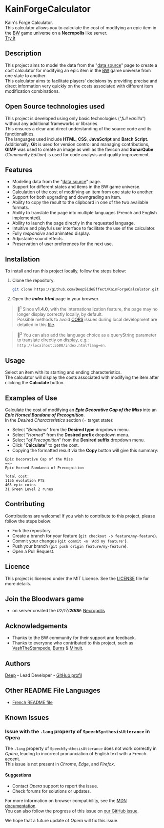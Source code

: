 # KainForgeCalculator
Kain's Forge Calculator.  
This calculator allows you to calculate the cost of modifying an epic item in the [BW](https://bloodwars.net/) game universe on a **Necropolis** like server.\
[Try it](https://deepsideeffect.github.io/KainForgeCalculator?lang=en)

## Description
This project aims to model the data from the "[data source](https://wiki.fr.bloodwars.net/index.php?title=La_Forge_de_Kain_sur_UT)" page to create a cost calculator for modifying an epic item in the [BW](https://bloodwars.net/) game universe from one state to another.  
This calculator aims to facilitate players' decisions by providing precise and direct information very quickly on the costs associated with different item modification combinations.

## Open Source technologies used
This project is developed using only basic technologies ("*full vanilla*") without any additional frameworks or libraries.\
This ensures a clear and direct understanding of the source code and its functionalities.\
The languages used include **HTML**, **CSS**, **JavaScript** and **Batch Script**.
Additionally, **Git** is used for version control and managing contributions, **GIMP** was used to create an image as well as the favicon and **SonarQube** (*Community Edition*) is used for code analysis and quality improvement.

## Features
- Modeling data from the "[data source](https://wiki.fr.bloodwars.net/index.php?title=La_Forge_de_Kain_sur_UT)" page.
- Support for different states and items in the BW game universe.
- Calculation of the cost of modifying an item from one state to another.
- Support for both upgrading and downgrading an item.
- Ability to copy the result to the clipboard in one of the two available formats.
- Ability to translate the page into multiple languages (French and English implemented).
- Ability to launch the page directly in the requested language.
- Intuitive and playful user interface to facilitate the use of the calculator.
- Fully *responsive* and animated display.
- Adjustable sound effects.
- Preservation of user preferences for the next use.

## Installation
To install and run this project locally, follow the steps below:

1. Clone the repository:
   ```bash
   git clone https://github.com/DeepSideEffect/KainForgeCalculator.git
	 ```
2. Open the ***index.html*** page in your browser.
>📝<sup>1</sup> Since **v1.4.0**, with the internationalization feature, the page may no longer display correctly locally, by default.  
Possible methods to avoid [CORS](https://en.wikipedia.org/wiki/Cross-origin_resource_sharing) issues during local development are detailed in this [file](src/docs/LocalServer.md).

>📝<sup>2</sup> You can also add the language choice as a queryString parameter to translate directly on display, e.g.: `http://localhost:5500/index.html?lang=en`.

## Usage
Select an item with its starting and ending characteristics.  
The calculator will display the costs associated with modifying the item after clicking the **Calculate** button.

## Examples of Use
Calculate the cost of modifying an ***Epic Decorative Cap of the Miss*** into an ***Epic Horned Bandana of Precognition***.  
In the *Desired Characteristics* section (= target state):
- Select "*Bandana*" from the **Desired type** dropdown menu.
- Select "*Horned*" from the **Desired prefix** dropdown menu.
- Select "*of Precognition*" from the **Desired suffix** dropdown menu.
- Click "**Calculate**" to get the cost.
- Copying the formatted result via the **Copy** button will give this summary:
```Text
Epic Decorative Cap of the Miss
==>
Epic Horned Bandanna of Precognition 

Total cost:
1155 evolution PTS
465 epic coins
31 Green Level 2 runes
```

## Contributing
Contributions are welcome! If you wish to contribute to this project, please follow the steps below:
- Fork the repository.
- Create a branch for your feature (`git checkout -b feature/my-feature`).
- Commit your changes (`git commit -m 'Add my feature'`).
- Push your branch (`git push origin feature/my-feature`).
- Open a Pull Request.

## Licence
This project is licensed under the MIT License. See the [LICENSE](LICENSE) file for more details.

## Join the Bloodwars game
- on server created the *02/17/**2009***: [Necropolis](https://r2.bloodwars.net/r.php?r=30202)

## Acknowledgements
- Thanks to the BW community for their support and feedback.  
- Thanks to everyone who contributed to this project, such as [VashTheStampede](https://r1.fr.bloodwars.net/showmsg.php?a=profile&uid=67380), [Burns](https://r2.fr.bloodwars.net/showmsg.php?a=profile&uid=280) & [Minuit](https://r4.fr.bloodwars.net/?a=profile&uid=5017).

## Authors
[Deep](https://r2.bloodwars.net/showmsg.php?a=profile&uid=30202) - Lead Developer - [GitHub profil](https://github.com/DeepSideEffect)

## Other README File Languages
- [French README file](README.md)

## Known Issues

### Issue with the `.lang` property of `SpeechSynthesisUtterance` in Opera

The `.lang` property of `SpeechSynthesisUtterance` does not work correctly in *Opera*, leading to incorrect pronunciation of English text with a French accent.  
This issue is not present in *Chrome*, *Edge*, and *Firefox*.

#### Suggestions

- Contact *Opera* support to report the issue.
- Check forums for solutions or updates.

For more information on browser compatibility, see the [MDN documentation](https://developer.mozilla.org/en-US/docs/Web/API/SpeechSynthesisUtterance/lang#browser_compatibility).  
You can also follow the progress of this issue on [our GitHub issue](https://github.com/mdn/browser-compat-data/issues/25625).

We hope that a future update of *Opera* will fix this issue.
